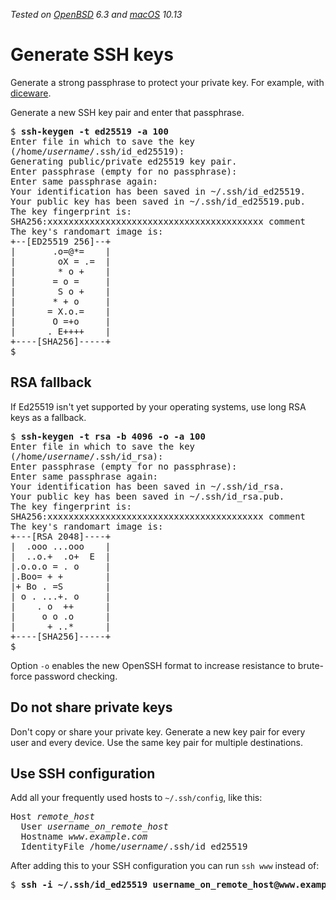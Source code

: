 _Tested on [OpenBSD](/openbsd/) 6.3 and [macOS](/macos/) 10.13_

# Generate SSH keys

Generate a strong passphrase to protect your private key. For
example, with [diceware](/diceware.html).

Generate a new SSH key pair and enter that passphrase.

<pre>
$ <b>ssh-keygen -t ed25519 -a 100</b>
Enter file in which to save the key
(/home/<em>username</em>/.ssh/id_ed25519):
Generating public/private ed25519 key pair.
Enter passphrase (empty for no passphrase):
Enter same passphrase again:
Your identification has been saved in ~/.ssh/id_ed25519.
Your public key has been saved in ~/.ssh/id_ed25519.pub.
The key fingerprint is:
SHA256:xxxxxxxxxxxxxxxxxxxxxxxxxxxxxxxxxxxxxxxxx comment
The key's randomart image is:
+--[ED25519 256]--+
|       .o=@*=    |
|        oX = .=  |
|        * o +    |
|       = o =     |
|        S o +    |
|       * + o     |
|      = X.o.=    |
|       O =+o     |
|      . E++++    |
+----[SHA256]-----+
$
</pre>


## RSA fallback

If Ed25519 isn't yet supported by your operating systems, use long
RSA keys as a fallback.

<pre>
$ <b>ssh-keygen -t rsa -b 4096 -o -a 100</b>
Enter file in which to save the key
(/home/<em>username</em>/.ssh/id_rsa):
Enter passphrase (empty for no passphrase):
Enter same passphrase again:
Your identification has been saved in ~/.ssh/id_rsa.
Your public key has been saved in ~/.ssh/id_rsa.pub.
The key fingerprint is:
SHA256:xxxxxxxxxxxxxxxxxxxxxxxxxxxxxxxxxxxxxxxxx comment
The key's randomart image is:
+---[RSA 2048]----+
|  .ooo ...ooo    |
|  ..o.+  .o+  E  |
|.o.o.o = . o     |
|.Boo= + +        |
|+ Bo . =S        |
| o . ...+. o     |
|    . o  ++      |
|     o o .o      |
|      + ..*      |
+----[SHA256]-----+
$
</pre>

Option `-o` enables the new OpenSSH format to increase resistance to
brute-force password checking.

## Do not share private keys

Don't copy or share your private key. Generate a new key pair for
every user and every device. Use the same key pair for multiple
destinations.

## Use SSH configuration

Add all your frequently used hosts to `~/.ssh/config`, like this:

<pre>
Host <em>remote_host</em>
  User <em>username_on_remote_host</em>
  Hostname <em>www.example.com</em>
  IdentityFile /home/<em>username</em>/.ssh/id_ed25519
</pre>

After adding this to your SSH configuration you can run `ssh www` instead
of:

<pre>
$ <b>ssh -i ~/.ssh/id_ed25519 username_on_remote_host@www.example.com</b>
</pre>
